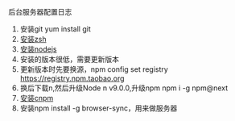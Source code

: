 后台服务器配置日志

1. 安装git yum install git
2. [安装zsh  ](https://blog.csdn.net/aoshilang2249/article/details/48681849)
3.  [安装nodejs](https://blog.csdn.net/lu_embedded/article/details/79138650)
   1. 安装的版本很低，需要更新版本
   2. 更新版本时先要换源，npm config set registry https://registry.npm.taobao.org 
   3. 换后下载n,然后升级Node n v9.0.0,升级npm npm i -g npm@next
   4. [安装cnpm](https://npm.taobao.org/)
   5. 安装npm install -g browser-sync，用来做服务器